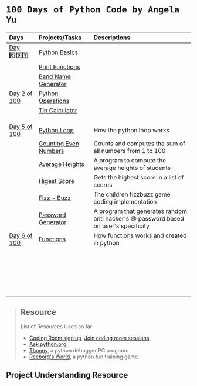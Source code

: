 # `100 Days of Python Code by Angela Yu`

|   Days            |       Projects/Tasks             |                    Descriptions                            |
| :---------------- | :------------------------------- | :--------------------------------------------------------- |
| [Day :zero::zero::one:](Day1of100)|[Python Basics](Day1of100/data_type.py)|                                        |
|        | [Print Functions](Day1of100/print.py)  |                                                            |
|       |[Band Name Generator](Day1of100/bandname_generator.py)|                                                                   |
| [Day 2 of 100](Day2of100/) | [Python Operations](Day2of100/operations.py) |                                              |
|       | [Tip Calculator](Day2of100/tip_calculator.py) |                                                           |
||||
||||
||||
| [Day 5 of 100](Day5of100/)  |  [Python Loop](Day5of100/loops.py)  |   How the python loop works   |
|   | [Counting Even Numbers](Day5of100/count_evens.py)  |  Counts and computes the sum of all numbers from 1 to 100   |
|       | [Average Heights](Day5of100/avrg_heights.py)  |  A program to compute the average heights of students |
|       |   [Higest Score](Day5of100/highest_score.py)  |  Gets the highest score in a list of scores|
|       |   [Fizz - Buzz](Day5of100/fizzbuzz.py)| The children fizzbuzz game coding implementation  |
|       | [Password Generator](Day5of100/py_password_generator.py)  | A program that generates random anti hacker's :smile: password based on user's specificity|
| [Day 6 of 100](Day6of100/)  |  [Functions](Day6of100/functions.py)   |  How functions works and created in python  |
||||
||||
||||
||||
||||
||||
||||
||||
||||
||||
||||
||||
||||
||||
||||
||||
||||
||||
||||
||||
||||
||||


> ## Resource
> List of Resources Used so far:  
> - [Coding Room sign up](https://app.codingrooms.com/), [Join coding room sessions](https://app.codingrooms.com/management/courses/join-by-code/4J6slZE6).  
> - [Ask python.org](https://www.askpython.com/).  
> - [Thonny](https://thonny.org/), a python debugger PC program. 
> - [Reeborg's World](https://reeborg.ca/reeborg.html?lang=en&mode=python&menu=worlds%2Fmenus%2Freeborg_intro_en.json&name=Alone&url=worlds%2Ftutorial_en%2Falone.json
), a python fun training game.  



## Project Understanding Resource


